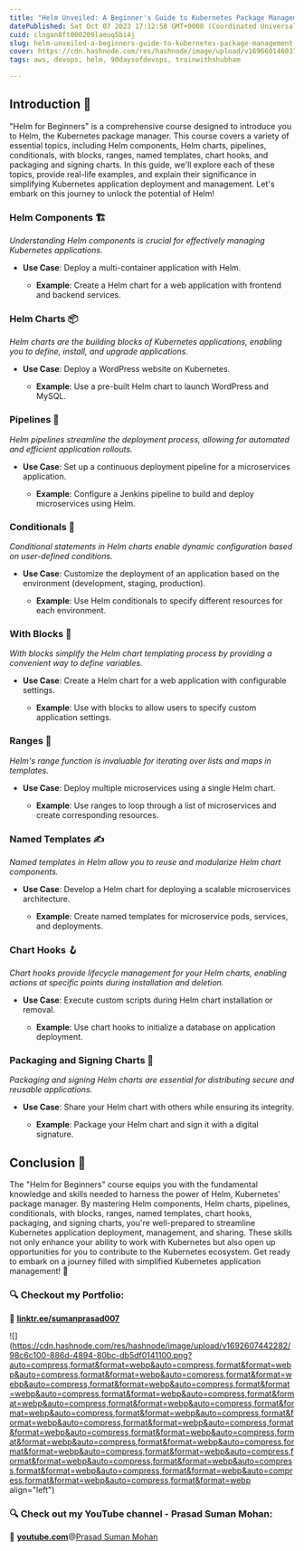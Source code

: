 ```yaml
---
title: "Helm Unveiled: A Beginner's Guide to Kubernetes Package Management 🎩"
datePublished: Sat Oct 07 2023 17:12:58 GMT+0000 (Coordinated Universal Time)
cuid: clngan8ft000209laeuq5bi4j
slug: helm-unveiled-a-beginners-guide-to-kubernetes-package-management
cover: https://cdn.hashnode.com/res/hashnode/image/upload/v1696601460374/d46890ac-ae21-4862-97b5-dd6e727e1183.png
tags: aws, devops, helm, 90daysofdevops, trainwithshubham

---
```


## **Introduction** 🚀

"Helm for Beginners" is a comprehensive course designed to introduce you to Helm, the Kubernetes package manager. This course covers a variety of essential topics, including Helm components, Helm charts, pipelines, conditionals, with blocks, ranges, named templates, chart hooks, and packaging and signing charts. In this guide, we'll explore each of these topics, provide real-life examples, and explain their significance in simplifying Kubernetes application deployment and management. Let's embark on this journey to unlock the potential of Helm!

### **Helm Components** 🏗️

*Understanding Helm components is crucial for effectively managing Kubernetes applications.*

* **Use Case**: Deploy a multi-container application with Helm.
    
    * **Example**: Create a Helm chart for a web application with frontend and backend services.
        

### **Helm Charts** 📦

*Helm charts are the building blocks of Kubernetes applications, enabling you to define, install, and upgrade applications.*

* **Use Case**: Deploy a WordPress website on Kubernetes.
    
    * **Example**: Use a pre-built Helm chart to launch WordPress and MySQL.
        

### **Pipelines** 🌊

*Helm pipelines streamline the deployment process, allowing for automated and efficient application rollouts.*

* **Use Case**: Set up a continuous deployment pipeline for a microservices application.
    
    * **Example**: Configure a Jenkins pipeline to build and deploy microservices using Helm.
        

### **Conditionals** 🧐

*Conditional statements in Helm charts enable dynamic configuration based on user-defined conditions.*

* **Use Case**: Customize the deployment of an application based on the environment (development, staging, production).
    
    * **Example**: Use Helm conditionals to specify different resources for each environment.
        

### **With Blocks** 🔧

*With blocks simplify the Helm chart templating process by providing a convenient way to define variables.*

* **Use Case**: Create a Helm chart for a web application with configurable settings.
    
    * **Example**: Use with blocks to allow users to specify custom application settings.
        

### **Ranges** 🎯

*Helm's range function is invaluable for iterating over lists and maps in templates.*

* **Use Case**: Deploy multiple microservices using a single Helm chart.
    
    * **Example**: Use ranges to loop through a list of microservices and create corresponding resources.
        

### **Named Templates** ✍️

*Named templates in Helm allow you to reuse and modularize Helm chart components.*

* **Use Case**: Develop a Helm chart for deploying a scalable microservices architecture.
    
    * **Example**: Create named templates for microservice pods, services, and deployments.
        

### **Chart Hooks** 🪝

*Chart hooks provide lifecycle management for your Helm charts, enabling actions at specific points during installation and deletion.*

* **Use Case**: Execute custom scripts during Helm chart installation or removal.
    
    * **Example**: Use chart hooks to initialize a database on application deployment.
        

### **Packaging and Signing Charts** 📝

*Packaging and signing Helm charts are essential for distributing secure and reusable applications.*

* **Use Case**: Share your Helm chart with others while ensuring its integrity.
    
    * **Example**: Package your Helm chart and sign it with a digital signature.
        

## **Conclusion** 🎉

The "Helm for Beginners" course equips you with the fundamental knowledge and skills needed to harness the power of Helm, Kubernetes' package manager. By mastering Helm components, Helm charts, pipelines, conditionals, with blocks, ranges, named templates, chart hooks, packaging, and signing charts, you're well-prepared to streamline Kubernetes application deployment, management, and sharing. These skills not only enhance your ability to work with Kubernetes but also open up opportunities for you to contribute to the Kubernetes ecosystem. Get ready to embark on a journey filled with simplified Kubernetes application management! 🌟

### **🔍 Checkout my Portfolio:**

**🔗** [**linktr.ee/sumanprasad007**](http://linktr.ee/sumanprasad007)

![](https://cdn.hashnode.com/res/hashnode/image/upload/v1692607442282/98c6c100-886d-4894-80bc-db5df0141100.png?auto=compress,format&format=webp&auto=compress,format&format=webp&auto=compress,format&format=webp&auto=compress,format&format=webp&auto=compress,format&format=webp&auto=compress,format&format=webp&auto=compress,format&format=webp&auto=compress,format&format=webp&auto=compress,format&format=webp&auto=compress,format&format=webp&auto=compress,format&format=webp&auto=compress,format&format=webp&auto=compress,format&format=webp&auto=compress,format&format=webp&auto=compress,format&format=webp&auto=compress,format&format=webp&auto=compress,format&format=webp&auto=compress,format&format=webp&auto=compress,format&format=webp&auto=compress,format&format=webp&auto=compress,format&format=webp&auto=compress,format&format=webp&auto=compress,format&format=webp&auto=compress,format&format=webp&auto=compress,format&format=webp align="left")

### **🔍 Check out my YouTube channel - Prasad Suman Mohan:**

🔗 [**youtube.com**](http://youtube.com/)@[Prasad Suman Mohan](@sumanprasad)